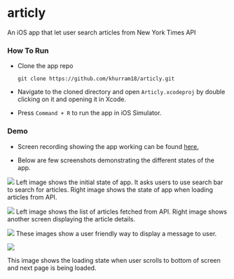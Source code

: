 # articly
An iOS app that let user search articles from New York Times API

### How To Run
- Clone the app repo

  ```git clone https://github.com/khurram18/articly.git```

- Navigate to the cloned directory and open `Articly.xcodeproj` by double clicking on it and opening it in Xcode.
- Press `Command + R` to run the app in iOS Simulator.

### Demo
- Screen recording showing the app working can be found [here.](https://drive.google.com/open?id=1gqdp50Vev_o8MurBUuKCiILekF3PdD0K)

- Below are few screenshots demonstrating the different states of the app.

![](1.png)
Left image shows the initial state of app. It asks users to use search bar to search for articles. Right image shows the state of app when loading articles from API.

![](2.png)
Left image shows the list of articles fetched from API. Right image shows another screen displaying the article details.

![](3.png)
These images show a user friendly way to display a message to user.

![](4.png)

This image shows the loading state when user scrolls to bottom of screen and next page is being loaded.
